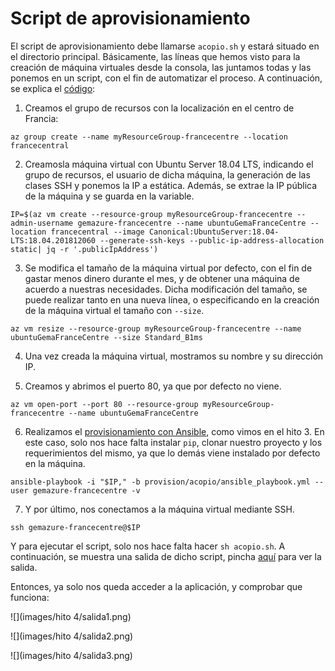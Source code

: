 # Script de aprovisionamiento

El script de aprovisionamiento debe llamarse `acopio.sh` y estará situado en el directorio principal. Básicamente, las líneas que hemos visto para la creación de máquina virtuales desde la consola, las juntamos todas y las ponemos en un script, con el fin de automatizar el proceso. A continuación, se explica el [código](https://github.com/Gecofer/proyecto-CC/blob/master/acopio.sh):

1. Creamos el grupo de recursos con la localización en el centro de Francia:

  ~~~
  az group create --name myResourceGroup-francecentre --location francecentral
  ~~~

2. Creamosla máquina virtual con Ubuntu Server 18.04 LTS, indicando el grupo de recursos, el usuario de dicha máquina, la generación de las clases SSH y ponemos la IP a estática. Además, se extrae la IP pública de la máquina y se guarda en la variable.

  ~~~
  IP=$(az vm create --resource-group myResourceGroup-francecentre --admin-username gemazure-francecentre --name ubuntuGemaFranceCentre --location francecentral --image Canonical:UbuntuServer:18.04-LTS:18.04.201812060 --generate-ssh-keys --public-ip-address-allocation static| jq -r '.publicIpAddress')
  ~~~

3. Se modifica el tamaño de la máquina virtual por defecto, con el fin de gastar menos dinero durante el mes, y de obtener una máquina de acuerdo a nuestras necesidades. Dicha modificación del tamaño, se puede realizar tanto en una nueva línea, o especificando en la creación de la máquina virtual el tamaño con `--size`.

  ~~~
  az vm resize --resource-group myResourceGroup-francecentre --name ubuntuGemaFranceCentre --size Standard_B1ms
  ~~~

4. Una vez creada la máquina virtual, mostramos su nombre y su dirección IP.

5. Creamos y abrimos el puerto 80, ya que por defecto no viene.

  ~~~
  az vm open-port --port 80 --resource-group myResourceGroup-francecentre --name ubuntuGemaFranceCentre
  ~~~

6. Realizamos el [provisionamiento con Ansible](https://github.com/Gecofer/proyecto-CC/tree/master/provision/acopio), como vimos en el hito 3. En este caso, solo nos hace falta instalar `pip`, clonar nuestro proyecto y los requerimientos del mismo, ya que lo demás viene instalado por defecto en la máquina.

  ~~~
  ansible-playbook -i "$IP," -b provision/acopio/ansible_playbook.yml --user gemazure-francecentre -v
  ~~~

7. Y por último, nos conectamos a la máquina virtual mediante SSH.

  ~~~
  ssh gemazure-francecentre@$IP
  ~~~

Y para ejecutar el script, solo nos hace falta hacer `sh acopio.sh`. A continuación, se muestra una salida de dicho script, pincha [aquí](https://github.com/Gecofer/proyecto-CC/blob/master/docs/salida-acopio.txt) para ver la salida.

Entonces, ya solo nos queda acceder a la aplicación, y comprobar que funciona:

![](images/hito 4/salida1.png)

![](images/hito 4/salida2.png)

![](images/hito 4/salida3.png)
